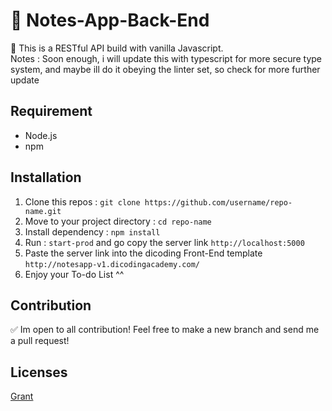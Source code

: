 # 🌠 Notes-App-Back-End

🚀 This is a RESTful API build with vanilla Javascript.<br>
Notes : Soon enough, i will update this with typescript for more secure type system, and maybe ill do it obeying the linter set, so check for more further update

## Requirement

* Node.js
* npm

## Installation

1. Clone this repos : `git clone https://github.com/username/repo-name.git`
2. Move to your project directory : `cd repo-name`
3. Install dependency : `npm install`
4. Run : `start-prod` and go copy the server link  `http://localhost:5000`
5. Paste the server link into the dicoding Front-End template `http://notesapp-v1.dicodingacademy.com/`
6. Enjoy your To-do List ^^

## Contribution

✅ Im open to all contribution! Feel free to make a new branch and send me a pull request! 

## Licenses

[Grant](LICENSE)
